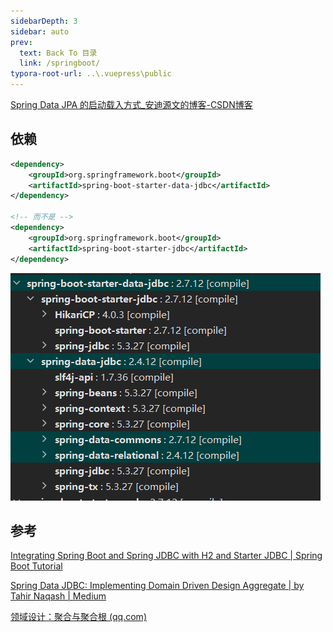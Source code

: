 ```yaml
---
sidebarDepth: 3
sidebar: auto
prev:
  text: Back To 目录
  link: /springboot/
typora-root-url: ..\.vuepress\public
---
```






[Spring Data JPA 的启动载入方式_安迪源文的博客-CSDN博客](https://blog.csdn.net/andy_zhang2007/article/details/95774766)





## 依赖

```xml
<dependency>
    <groupId>org.springframework.boot</groupId>
    <artifactId>spring-boot-starter-data-jdbc</artifactId>
</dependency>

<!-- 而不是 -->
<dependency>
    <groupId>org.springframework.boot</groupId>
    <artifactId>spring-boot-starter-jdbc</artifactId>
</dependency>
```

![image-20230527004201865](/images/ddd/image-20230527004201865.png)





## 参考

[Integrating Spring Boot and Spring JDBC with H2 and Starter JDBC | Spring Boot Tutorial](https://www.springboottutorial.com/spring-boot-and-spring-jdbc-with-h2)

[Spring Data JDBC: Implementing Domain Driven Design Aggregate | by Tahir Naqash | Medium](https://medium.com/@techphile/spring-data-jdbc-implementing-domain-driven-design-aggregate-4d6bac13c728)

[领域设计：聚合与聚合根 (qq.com)](https://mp.weixin.qq.com/s?__biz=MzA4MjQ1ODIzMA==&mid=504716494&idx=1&sn=5e1616b133730e9b8c4e6008bad06947&chksm=04649fd7331316c16fac4e20b63396c766ffb7b6e81b3193cfa91f129deb971ecfce88afc78c#rd)
